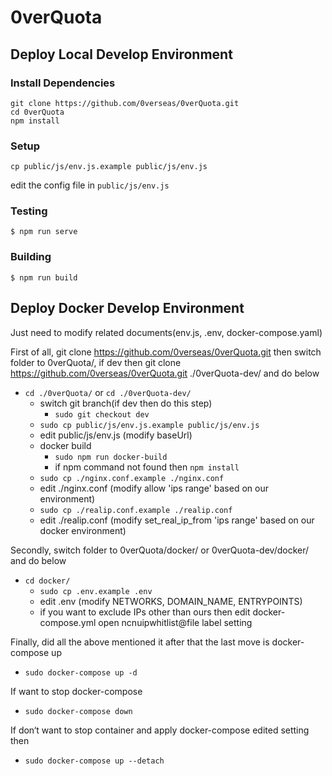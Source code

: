 # 0verQuota

## Deploy Local Develop Environment
### Install Dependencies
```
git clone https://github.com/0verseas/0verQuota.git
cd 0verQuota
npm install
```
### Setup
```
cp public/js/env.js.example public/js/env.js
```
edit the config file in `public/js/env.js`

### Testing
```
$ npm run serve
```

### Building
```
$ npm run build
```

## Deploy Docker Develop Environment
Just need to modify related documents(env.js, .env, docker-compose.yaml)

First of all, git clone https://github.com/0verseas/0verQuota.git then switch folder to 0verQuota/, if dev then git clone https://github.com/0verseas/0verQuota.git ./0verQuota-dev/ and do below
  - ``cd ./0verQuota/`` or ``cd ./0verQuota-dev/``
    - switch git branch(if dev then do this step)
      - ``sudo git checkout dev``
    - ``sudo cp public/js/env.js.example public/js/env.js``
    - edit public/js/env.js (modify baseUrl)
    - docker build
      - ``sudo npm run docker-build``
      - if npm command not found then ``npm install``
    - ``sudo cp ./nginx.conf.example ./nginx.conf``
    - edit ./nginx.conf (modify allow 'ips range' based on our environment)
    - ``sudo cp ./realip.conf.example ./realip.conf``
    - edit ./realip.conf (modify set_real_ip_from 'ips range' based on our docker environment)

Secondly, switch folder to 0verQuota/docker/ or 0verQuota-dev/docker/ and do below
- ``cd docker/``
  - ``sudo cp .env.example .env``
  - edit .env (modify NETWORKS, DOMAIN_NAME, ENTRYPOINTS)
  - if you want to exclude IPs other than ours then edit docker-compose.yml open ncnuipwhitlist@file label setting

Finally, did all the above mentioned it after that the last move is docker-compose up
- ``sudo docker-compose up -d``

If want to stop docker-compose
- ``sudo docker-compose down``

If don‘t want to stop container and apply docker-compose edited setting then
- ``sudo docker-compose up --detach``